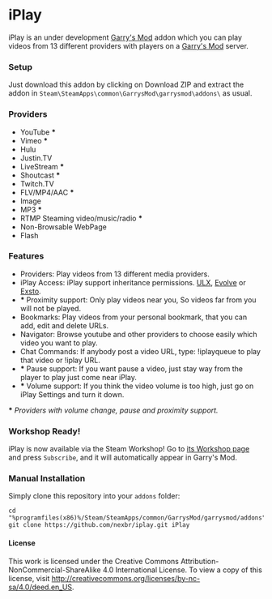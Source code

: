 iPlay
========================
iPlay is an under development [Garry's Mod][] addon which you can play videos from 13 different providers with players on a [Garry's Mod][] server.

### Setup

Just download this addon by clicking on Download ZIP and extract the addon in ````Steam\SteamApps\common\GarrysMod\garrysmod\addons\```` as usual.

### Providers

* YouTube **&#42;**
* Vimeo **&#42;**
* Hulu
* Justin.TV
* LiveStream **&#42;**
* Shoutcast **&#42;**
* Twitch.TV
* FLV/MP4/AAC **&#42;**
* Image
* MP3 **&#42;**
* RTMP Steaming video/music/radio **&#42;**
* Non-Browsable WebPage
* Flash

### Features
* Providers: Play videos from 13 different media providers.
* iPlay Access: iPlay support inheritance permissions. [ULX][], [Evolve][] or [Exsto][].
* **&#42;** Proximity support: Only play videos near you, So videos far from you will not be played.
* Bookmarks: Play videos from your personal bookmark, that you can add, edit and delete URLs.
* Navigator: Browse youtube and other providers to choose easily which video you want to play.
* Chat Commands: If anybody post a video URL, type: !iplayqueue to play that video or !iplay URL.
* **&#42;** Pause support: If you want pause a video, just stay way from the player to play just come near iPlay.
* **&#42;** Volume support: If you think the video volume is too high, just go on iPlay Settings and turn it down.

**&#42;** _Providers with volume change, pause and proximity support._

### Workshop Ready!

iPlay is now available via the Steam Workshop! Go to [its Workshop page][workshop] and press `Subscribe`, and it will automatically appear in Garry's Mod.

### Manual Installation

Simply clone this repository into your `addons` folder:

    cd "%programfiles(x86)%/Steam/SteamApps/common/GarrysMod/garrysmod/addons"
    git clone https://github.com/nexbr/iplay.git iPlay

#### License

This work is licensed under the Creative Commons Attribution-NonCommercial-ShareAlike 4.0 International License.
To view a copy of this license, visit http://creativecommons.org/licenses/by-nc-sa/4.0/deed.en_US.

[Garry's Mod]: <http://garrysmod.com/>
[workshop]: <http://steamcommunity.com/sharedfiles/filedetails/?id=225049978>
[ULX]: <https://github.com/Nayruden/Ulysses>
[Evolve]: <https://github.com/Xandaros/evolve>
[Exsto]: <https://github.com/prefanatic/exsto>